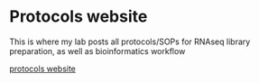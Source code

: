 # Protocols website

This is where my lab posts all protocols/SOPs for RNAseq library preparation, 
as well as bioinformatics workflow

[protocols website](https://chmi-sops.github.io)

